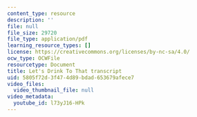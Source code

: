 ```yaml
---
content_type: resource
description: ''
file: null
file_size: 29720
file_type: application/pdf
learning_resource_types: []
license: https://creativecommons.org/licenses/by-nc-sa/4.0/
ocw_type: OCWFile
resourcetype: Document
title: Let's Drink To That transcript
uid: 5805f72d-3f47-4d89-bdad-653679afece7
video_files:
  video_thumbnail_file: null
video_metadata:
  youtube_id: l73yJ16-HPk
---
```

